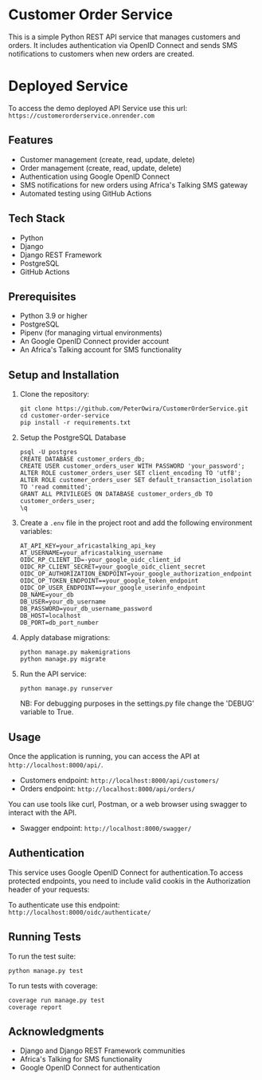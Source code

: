# Customer Order Service

This is a simple Python REST API service that  manages customers and orders. It includes authentication via OpenID Connect and sends SMS notifications to customers when new orders are created.

# Deployed Service
To access the demo deployed API Service use this url: `https://customerorderservice.onrender.com`

## Features

- Customer management (create, read, update, delete)
- Order management (create, read, update, delete)
- Authentication using Google OpenID Connect
- SMS notifications for new orders using Africa's Talking SMS gateway
- Automated testing using GitHub Actions

## Tech Stack

- Python 
- Django 
- Django REST Framework
- PostgreSQL
- GitHub Actions

## Prerequisites

- Python 3.9 or higher
- PostgreSQL
- Pipenv (for managing virtual environments)
- An Google OpenID Connect provider account
- An Africa's Talking account for SMS functionality

## Setup and Installation

1. Clone the repository:
   ```
   git clone https://github.com/PeterOwira/CustomerOrderService.git
   cd customer-order-service
   pip install -r requirements.txt
   ```

2. Setup the PostgreSQL Database

   ```
   psql -U postgres
   CREATE DATABASE customer_orders_db;
   CREATE USER customer_orders_user WITH PASSWORD 'your_password';
   ALTER ROLE customer_orders_user SET client_encoding TO 'utf8';
   ALTER ROLE customer_orders_user SET default_transaction_isolation TO 'read committed';
   GRANT ALL PRIVILEGES ON DATABASE customer_orders_db TO customer_orders_user;
   \q
   ```

3. Create a `.env` file in the project root and add the following environment variables:
   ```
   AT_API_KEY=your_africastalking_api_key
   AT_USERNAME=your_africastalking_username
   OIDC_RP_CLIENT_ID=-your_google_oidc_client_id
   OIDC_RP_CLIENT_SECRET=your_google_oidc_client_secret
   OIDC_OP_AUTHORIZATION_ENDPOINT=your_google_authorization_endpoint
   OIDC_OP_TOKEN_ENDPOINT==your_google_token_endpoint
   OIDC_OP_USER_ENDPOINT==your_google_userinfo_endpoint
   DB_NAME=your_db
   DB_USER=your_db_username
   DB_PASSWORD=your_db_username_password
   DB_HOST=localhost
   DB_PORT=db_port_number
   ```


4. Apply database migrations:
   ```
   python manage.py makemigrations
   python manage.py migrate
   ```

5. Run the API service:
   ```
   python manage.py runserver
   ```

   NB: For debugging purposes in the settings.py file change the 'DEBUG' variable to True.

## Usage

Once the application is running, you can access the API at `http://localhost:8000/api/`.

- Customers endpoint: `http://localhost:8000/api/customers/`
- Orders endpoint: `http://localhost:8000/api/orders/`

You can use tools like curl, Postman, or a web browser using swagger to interact with the API.

- Swagger endpoint: `http://localhost:8000/swagger/`


## Authentication

This service uses Google OpenID Connect for authentication.To access protected endpoints, you need to include valid cookis in the Authorization header of your requests:

To authenticate use this endpoint: `http://localhost:8000/oidc/authenticate/`




## Running Tests

To run the test suite:

```
python manage.py test

```

To run tests with coverage:

```
coverage run manage.py test
coverage report
```


## Acknowledgments

- Django and Django REST Framework communities
- Africa's Talking for SMS functionality
- Google OpenID Connect for authentication

